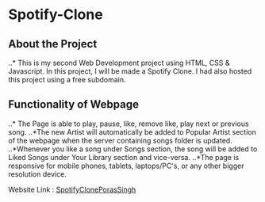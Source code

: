 # Spotify-Clone
## About the Project
..* This is my second Web Development project using HTML, CSS & Javascript. In this project, I will be made a Spotify Clone. I had also hosted this project using a free subdomain.
## Functionality of Webpage
..* The Page is able to play, pause, like, remove like, play next or previous song.
..*The new Artist will automatically be added to Popular Artist section of the webpage when the server containing songs folder is updated.
..*Whenever you like a song under Songs section, the song will be added to Liked Songs under Your Library section and vice-versa.
..*The page is responsive for mobile phones, tablets, laptops/PC's, or any other bigger resolution device.

Website Link : [SpotifyClonePorasSingh](https://www.spotifyporassingh.freewebhostmost.com)
